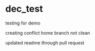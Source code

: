 # dec_test

testing for demo

creating conflict
home branch not clean

updated readme through pull request
